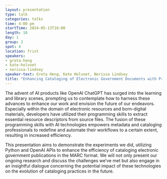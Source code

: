 ```yaml
---
layout: presentation
type: talk
categories: talks
time: 4:00 pm
startTime: 2024-05-13T16:00
length: 10
day: 1
group: 2
spot: 4
location: frist
speakers:
- greta-heng
- kate-holvoet
- nerissa-lindsey
speaker-text: Greta Heng, Kate Holvoet, Nerissa Lindsey
title: "Enhancing Cataloging of Electronic Government Documents with Programming and OpenAI"
---
```

The advent of AI products like OpenAI ChatGPT has surged into the learning and library scenes, prompting us to contemplate how to harness these advances to enhance our work and envision the future of our endeavors. Especially within the domain of electronic resources and born-digital materials, developers have utilized their programming skills to extract essential resource descriptors from source files. The fusion of these programming skills with AI technologies empowers metadata and cataloging professionals to redefine and automate their workflows to a certain extent, resulting in increased efficiency.

This presentation aims to demonstrate the experiments we did, utilizing Python and OpenAI APIs to enhance the efficiency of cataloging electronic government publications in the MARC format. We will not only present our ongoing research and discuss the challenges we’ve met but also engage in an insightful dialogue concerning the potential impact of these technologies on the evolution of cataloging practices in the future.
